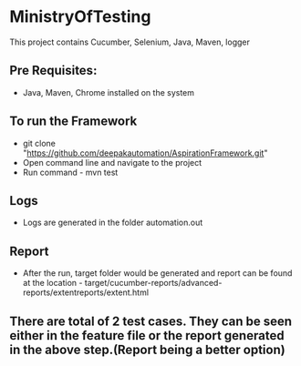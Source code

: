 # MinistryOfTesting

This project contains Cucumber, Selenium, Java, Maven, logger

## Pre Requisites:
- Java, Maven, Chrome installed on the system

## To run the Framework
- git clone "https://github.com/deepakautomation/AspirationFramework.git"
- Open command line and navigate to the project
- Run command - mvn test

## Logs
- Logs are generated in the folder automation.out

## Report
- After the run, target folder would be generated and report can be found at the location - target/cucumber-reports/advanced-reports/extentreports/extent.html

## There are total of 2 test cases. They can be seen either in the feature file or the report generated in the above step.(Report being a better option)